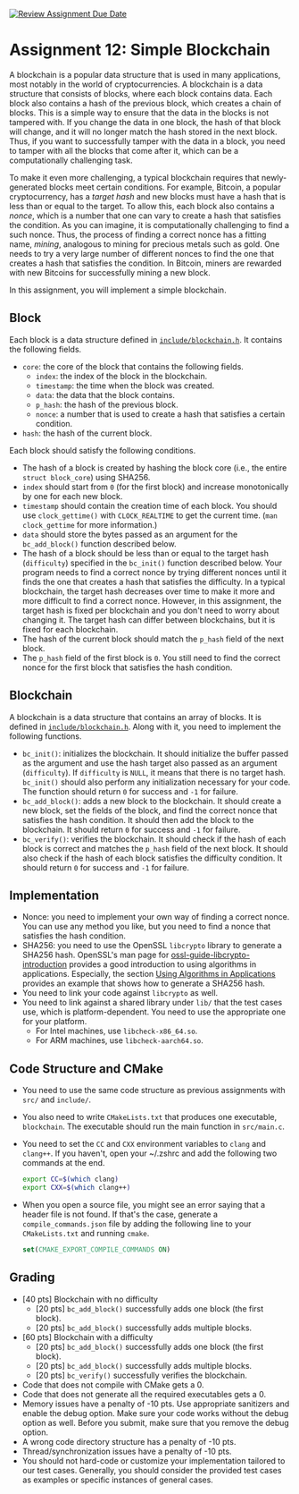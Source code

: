 [![Review Assignment Due Date](https://classroom.github.com/assets/deadline-readme-button-24ddc0f5d75046c5622901739e7c5dd533143b0c8e959d652212380cedb1ea36.svg)](https://classroom.github.com/a/nUOrwu_0)
# Assignment 12: Simple Blockchain

A blockchain is a popular data structure that is used in many applications, most notably in the
world of cryptocurrencies. A blockchain is a data structure that consists of blocks, where each
block contains data. Each block also contains a hash of the previous block, which creates a chain of
blocks. This is a simple way to ensure that the data in the blocks is not tampered with. If you
change the data in one block, the hash of that block will change, and it will no longer match the
hash stored in the next block. Thus, if you want to successfully tamper with the data in a block,
you need to tamper with all the blocks that come after it, which can be a computationally
challenging task.

To make it even more challenging, a typical blockchain requires that newly-generated blocks meet
certain conditions. For example, Bitcoin, a popular cryptocurrency, has a *target hash* and new
blocks must have a hash that is less than or equal to the target. To allow this, each block also
contains a *nonce*, which is a number that one can vary to create a hash that satisfies the
condition. As you can imagine, it is computationally challenging to find a such nonce. Thus, the
process of finding a correct nonce has a fitting name, *mining*, analogous to mining for precious
metals such as gold. One needs to try a very large number of different nonces to find the one that
creates a hash that satisfies the condition. In Bitcoin, miners are rewarded with new Bitcoins for
successfully mining a new block.

In this assignment, you will implement a simple blockchain.

## Block

Each block is a data structure defined in [`include/blockchain.h`](include/blockchain.h). It
contains the following fields.

* `core`: the core of the block that contains the following fields.
    * `index`: the index of the block in the blockchain.
    * `timestamp`: the time when the block was created.
    * `data`: the data that the block contains.
    * `p_hash`: the hash of the previous block.
    * `nonce`: a number that is used to create a hash that satisfies a certain condition.
* `hash`: the hash of the current block.

Each block should satisfy the following conditions.

* The hash of a block is created by hashing the block core (i.e., the entire `struct block_core`)
  using SHA256.
* `index` should start from `0` (for the first block) and increase monotonically by one for each new
  block.
* `timestamp` should contain the creation time of each block. You should use `clock_gettime()` with
  `CLOCK_REALTIME` to get the current time. (`man clock_gettime` for more information.)
* `data` should store the bytes passed as an argument for the `bc_add_block()` function described
  below.
* The hash of a block should be less than or equal to the target hash (`difficulty`) specified in
  the `bc_init()` function described below. Your program needs to find a correct nonce by trying
  different nonces until it finds the one that creates a hash that satisfies the difficulty. In a
  typical blockchain, the target hash decreases over time to make it more and more difficult to find
  a correct nonce. However, in this assignment, the target hash is fixed per blockchain and you
  don't need to worry about changing it. The target hash can differ between blockchains, but it is
  fixed for each blockchain.
* The hash of the current block should match the `p_hash` field of the next block.
* The `p_hash` field of the first block is `0`. You still need to find the correct nonce for the
  first block that satisfies the hash condition.

## Blockchain

A blockchain is a data structure that contains an array of blocks. It is defined in
[`include/blockchain.h`](include/blockchain.h). Along with it, you need to implement the following
functions.

* `bc_init()`: initializes the blockchain. It should initialize the buffer passed as the argument
  and use the hash target also passed as an argument (`difficulty`). If `difficulty` is `NULL`, it
  means that there is no target hash. `bc_init()` should also perform any initialization necessary
  for your code. The function should return `0` for success and `-1` for failure.
* `bc_add_block()`: adds a new block to the blockchain. It should create a new block, set the fields
  of the block, and find the correct nonce that satisfies the hash condition. It should then add the
  block to the blockchain. It should return `0` for success and `-1` for failure.
* `bc_verify()`: verifies the blockchain. It should check if the hash of each block is correct and
  matches the `p_hash` field of the next block. It should also check if the hash of each block
  satisfies the difficulty condition. It should return `0` for success and `-1` for failure.

## Implementation

* Nonce: you need to implement your own way of finding a correct nonce. You can use any method you
  like, but you need to find a nonce that satisfies the hash condition.
* SHA256: you need to use the OpenSSL `libcrypto` library to generate a SHA256 hash. OpenSSL's man
  page for
  [ossl-guide-libcrypto-introduction](https://www.openssl.org/docs/man3.2/man7/ossl-guide-libcrypto-introduction.html)
  provides a good introduction to using algorithms in applications. Especially, the section [Using
  Algorithms in
  Applications](https://www.openssl.org/docs/man3.2/man7/ossl-guide-libcrypto-introduction.html#USING-ALGORITHMS-IN-APPLICATIONS)
  provides an example that shows how to generate a SHA256 hash.
* You need to link your code against `libcrypto` as well.
* You need to link against a shared library under `lib/` that the test cases use, which is
  platform-dependent. You need to use the appropriate one for your platform.
    * For Intel machines, use `libcheck-x86_64.so`.
    * For ARM machines, use `libcheck-aarch64.so`.

## Code Structure and CMake

* You need to use the same code structure as previous assignments with `src/` and `include/`.
* You also need to write `CMakeLists.txt` that produces one executable, `blockchain`. The executable
  should run the main function in `src/main.c`.
* You need to set the `CC` and `CXX` environment variables to `clang` and `clang++`. If you haven't,
  open your ~/.zshrc and add the following two commands at the end.

  ```bash
  export CC=$(which clang)
  export CXX=$(which clang++)
  ```

* When you open a source file, you might see an error saying that a header file is not found. If
  that's the case, generate a `compile_commands.json` file by adding the following line to your
  `CMakeLists.txt` and running `cmake`.

    ```cmake
    set(CMAKE_EXPORT_COMPILE_COMMANDS ON)
    ```

## Grading

* [40 pts] Blockchain with no difficulty
    * [20 pts] `bc_add_block()` successfully adds one block (the first block).
    * [20 pts] `bc_add_block()` successfully adds multiple blocks.
* [60 pts] Blockchain with a difficulty
    * [20 pts] `bc_add_block()` successfully adds one block (the first block).
    * [20 pts] `bc_add_block()` successfully adds multiple blocks.
    * [20 pts] `bc_verify()` successfully verifies the blockchain.
* Code that does not compile with CMake gets a 0.
* Code that does not generate all the required executables gets a 0.
* Memory issues have a penalty of -10 pts. Use appropriate sanitizers and enable the debug option.
  Make sure your code works without the debug option as well. Before you submit, make sure that you
  remove the debug option.
* A wrong code directory structure has a penalty of -10 pts.
* Thread/synchronization issues have a penalty of -10 pts.
* You should not hard-code or customize your implementation tailored to our test cases. Generally,
  you should consider the provided test cases as examples or specific instances of general cases.
